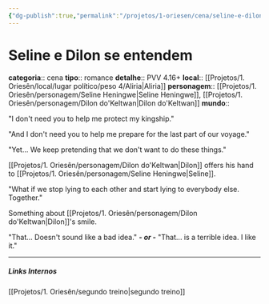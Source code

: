 ```yaml
---
{"dg-publish":true,"permalink":"/projetos/1-oriesen/cena/seline-e-dilon-depois-do-segundo-treino/","dgHomeLink":true,"dgPassFrontmatter":false}
---
```



# Seline e Dilon se entendem
**categoria**:: cena
**tipo**:: romance
**detalhe**:: PVV 4.16+
**local**:: [[Projetos/1. Oriesên/local/lugar político/peso 4/Aliria|Aliria]]
**personagem**:: [[Projetos/1. Oriesên/personagem/Seline Heningwe|Seline Heningwe]], [[Projetos/1. Oriesên/personagem/Dilon do'Keltwan|Dilon do'Keltwan]]
**mundo**:: 

"I don't need you to help me protect my kingship." 

"And I don't need you to help me prepare for the last part of our voyage." 

"Yet... We keep pretending that we don't want to do these things." 

[[Projetos/1. Oriesên/personagem/Dilon do'Keltwan|Dilon]] offers his hand to [[Projetos/1. Oriesên/personagem/Seline Heningwe|Seline]].

"What if we stop lying to each other and start lying to everybody else. Together." 

Something about [[Projetos/1. Oriesên/personagem/Dilon do'Keltwan|Dilon]]'s smile.

"That... Doesn't sound like a bad idea." ***- or -*** "That... is a terrible idea. I like it." 


---
##### Links Internos
[[Projetos/1. Oriesên/segundo treino|segundo treino]]